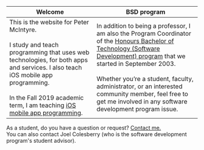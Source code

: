 Welcome | BSD program
--- | ---
This is the website for Peter McIntyre.<br><br>I study and teach programming that uses web technologies, for both apps and services. I also teach iOS mobile app programming.<br><br>In the Fall 2019 academic term, I am teaching [iOS mobile app programming](https://dps923.ca). | In addition to being a professor, I am also the Program Coordinator of the [Honours Bachelor of Technology (Software Development) program](https://ict.senecacollege.ca/program/bsd/overview) that we started in September 2003.<br><br>Whether you’re a student, faculty, administrator, or an interested community member, feel free to get me involved in any software development program issue.

As a student, do you have a question or request? [Contact me.](contact)  
You can also contact Joel Colesberry (who is the software development program's student advisor). 
